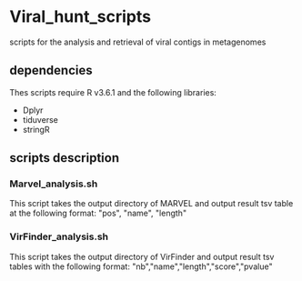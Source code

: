 # Viral_hunt_scripts
scripts for the analysis and retrieval of viral contigs in metagenomes

## dependencies
Thes scripts require R v3.6.1 and the following libraries:
- Dplyr
- tiduverse
- stringR

## scripts description

### Marvel_analysis.sh
This script takes the output directory of MARVEL and output result tsv table at the following format: "pos", "name", "length"

### VirFinder_analysis.sh
This script takes the output directory of VirFinder and output result tsv tables with the following format: "nb","name","length","score","pvalue"